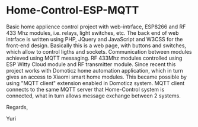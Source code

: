 # Home-Control-ESP-MQTT
Basic home applience control project with web-intrface, ESP8266 and RF 433 Mhz modules, i.e. relays, light switches, etc.
The back end of web intrface is written using PHP, JQuery and JavaScript and W3CSS for the front-end design. 
Basically this is a web page, with buttons and switches, which allow to control ligths and sockets. Communication between modules achieved 
using MQTT messaging. RF 433Mhz modules controlled using ESP Witty Cloud module and RF transmitter module.
Since recent this project works with Domoticz home automation application, which in turn gives an access to Xiaomi smart home modules. This became possible by using "MQTT client" extension enabled in Domoticz system. MQTT client connects to the same MQTT server that Home-Control system is connected, what in turn allows message exchange between 2 systems.

Regards,

Yuri
